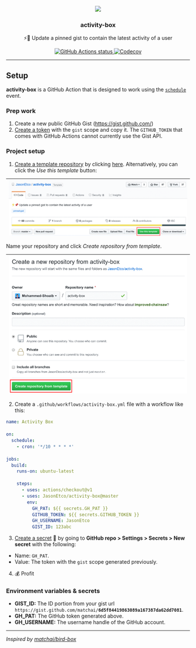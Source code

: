 <p align="center">
  <img width="400" src="https://user-images.githubusercontent.com/10660468/54499151-062f8900-48e5-11e9-82c9-767d39c9cbbe.png">
  <h3 align="center">activity-box</h3>
  <p align="center">⚡️📌 Update a pinned gist to contain the latest activity of a user</p>
</p>

<p align="center"><a href="https://github.com/JasonEtco/activity-box"><img alt="GitHub Actions status" src="https://github.com/JasonEtco/activity-box/workflows/Node%20CI/badge.svg"> <a href="https://codecov.io/gh/JasonEtco/activity-box/"><img src="https://badgen.now.sh/codecov/c/github/JasonEtco/activity-box" alt="Codecov"></a></p>

---

## Setup

**activity-box** is a GitHub Action that is designed to work using the [`schedule`](https://developer.github.com/actions/managing-workflows/creating-and-cancelling-a-workflow/#scheduling-a-workflow) event.

### Prep work

1. Create a new public GitHub Gist (https://gist.github.com/)
2. [Create a token](https://github.com/settings/tokens/new) with the `gist` scope and copy it. The `GITHUB_TOKEN` that comes with GitHub Actions cannot currently use the Gist API.

### Project setup

1. [Create a template repository](https://help.github.com/en/github/creating-cloning-and-archiving-repositories/creating-a-repository-from-a-template) by clicking [here](https://github.com/JasonEtco/activity-box/generate). Alternatively, you can click the _Use this template_ button:

| <img alt="Screenshot of the GitHub repository UI, with the Use this template button highlighted" src="assets/use-this-template.png" width="600" /> |
| --- |

Name your repository and click _Create repository from template_.

| <img alt="Screenshot of the GitHub repository creation UI" src="assets/create-repository-from-template.png" width="500" /> |
| --- |

2. Create a `.github/workflows/activity-box.yml` file with a workflow like this:

```yml
name: Activity Box

on:
  schedule:
    - cron: '*/10 * * * *'

jobs:
  build:
    runs-on: ubuntu-latest

    steps:
      - uses: actions/checkout@v1
      - uses: JasonEtco/activity-box@master
        env:
          GH_PAT: ${{ secrets.GH_PAT }}
          GITHUB_TOKEN: ${{ secrets.GITHUB_TOKEN }}
          GH_USERNAME: JasonEtco
          GIST_ID: 123abc
```

3. [Create a secret](https://help.github.com/en/actions/configuring-and-managing-workflows/creating-and-storing-encrypted-secrets) 🔑 by going to **GitHub repo > Settings > Secrets > New secret** with the following:
- Name: `GH_PAT`.
- Value: The token with the `gist` scope generated previously.

4. 💰 Profit

### Environment variables & secrets

- **GIST_ID:** The ID portion from your gist url `https://gist.github.com/matchai/`**`6d5f84419863089a167387da62dd7081`**.
- **GH_PAT:** The GitHub token generated above.
- **GH_USERNAME:** The username handle of the GitHub account.

---

_Inspired by [matchai/bird-box](https://github.com/matchai/bird-box)_  
